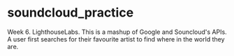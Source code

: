soundcloud_practice
===================

Week 6. LighthouseLabs. 
This is a mashup of Google and Souncloud's APIs. A user first searches for their favourite artist to find where in the world they are. 
